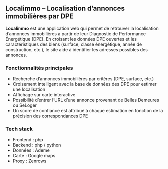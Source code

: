 ## Localimmo – Localisation d’annonces immobilières par DPE

**Localimmo** est une application web qui permet de retrouver la localisation d’annonces immobilières à partir de leur Diagnostic de Performance Énergétique (DPE). En croisant les données DPE ouvertes et les caractéristiques des biens (surface, classe énergétique, année de construction, etc.), le site aide à identifier les adresses possibles des annonces.

### Fonctionnalités principales
- Recherche d’annonces immobilières par critères (DPE, surface, etc.)
- Croisement intelligent avec la base de données des DPE pour estimer une localisation
- Affichage sur carte interactive
- Possibilité d’entrer l’URL d’une annonce provenant de Belles Demeures ou SeLoger
- Un score de confiance est attribué à chaque estimation en fonction de la précision des correspondances DPE
  
### Tech stack
- Frontend : php
- Backend : php / python
- Données : Ademe
- Carte :  Google maps
- Proxy : Zenrows
